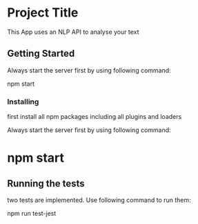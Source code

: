 # Project Title

This App uses an NLP API to analyse your text

## Getting Started

Always start the server first by using following command:

npm start

### Installing

first install all npm packages including all plugins and loaders

Always start the server first by using following command:

# npm start


## Running the tests

two tests are implemented. Use following command to run them:

npm run test-jest

